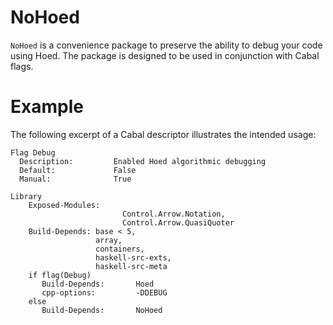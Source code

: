 NoHoed
========
`NoHoed` is a convenience package to preserve the ability to debug your
code using Hoed. The package is designed to be used in conjunction with
Cabal flags.

Example
=======
The following excerpt of a Cabal descriptor illustrates the intended usage:
```
Flag Debug
  Description:         Enabled Hoed algorithmic debugging
  Default:             False
  Manual:              True

Library
    Exposed-Modules:     
                         Control.Arrow.Notation,
                         Control.Arrow.QuasiQuoter
    Build-Depends: base < 5,
                   array,
                   containers,
                   haskell-src-exts,
                   haskell-src-meta
    if flag(Debug)
       Build-Depends:       Hoed
       cpp-options:         -DDEBUG
    else
       Build-Depends:       NoHoed
```
